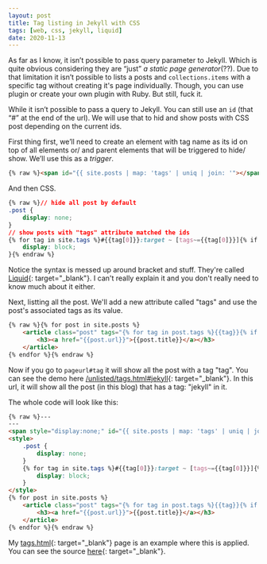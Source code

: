 ```yaml
---
layout: post
title: Tag listing in Jekyll with CSS
tags: [web, css, jekyll, liquid]
date: 2020-11-13
---
```

As far as I know, it isn’t possible to pass query parameter to Jekyll. Which is quite obvious considering they are “just” *a static page generator*(??). Due to that limitation it isn’t possible to lists a posts and `collections.items` with a specific tag without creating it's page individually. Though, you can use plugin or create your own plugin with Ruby. But still, fuck it.

While it isn’t possible to pass a query to Jekyll. You can still use an `id` (that “#” at the end of the url). We will use that to hid and show posts with CSS post depending on the current ids.

First thing first, we’ll need to create an element with tag name as its id on top of all elements or/ and parent elements that will be triggered to hide/ show. We’ll use this as a *trigger*.
```html
{% raw %}<span id="{{ site.posts | map: 'tags' | uniq | join: '"></span><span id="' }}"></span>{% endraw %}
```

And then CSS. 
```css
{% raw %}// hide all post by default
.post {
    display: none;
}
// show posts with "tags" attribute matched the ids
{% for tag in site.tags %}#{{tag[0]}}:target ~ [tags~={{tag[0]}}]{% if forloop.last == false %}, {% endif %}{% endfor %} {
    display: block;
}{% endraw %}
```
Notice the syntax is messed up around bracket and stuff. They're called [Liquid](https://shopify.github.io/liquid/){: target="_blank"}. I can't really explain it and <span class="spoiler">you don't really need to know much about it either</span>.

Next, listting all the post. We'll add a new attribute called "tags" and use the post's associated tags as its value. 
```html
{% raw %}{% for post in site.posts %}
    <article class="post" tags="{% for tag in post.tags %}{{tag}}{% if forloop.last == false %}{{" "}}{% endif %}{% endfor %}">
        <h3><a href="{{post.url}}">{{post.title}}</a></h3>
    </article>
{% endfor %}{% endraw %}
```
Now if you go to `pageurl#tag` it will show all the post with a tag "tag". You can see the demo here [/unlisted/tags.html#jekyll](/unlisted/tags.html#jekyll){: target="_blank"}. In this url, it will show all the post (in this blog) that has a tag: "jekyll" in it.

The whole code will look like this:
```html
{% raw %}---
---
<span style="display:none;" id="{{ site.posts | map: 'tags' | uniq | join: '"></span><span id="' }}"></span>
<style>
    .post {
        display: none;
    }
    {% for tag in site.tags %}#{{tag[0]}}:target ~ [tags~={{tag[0]}}]{% if forloop.last == false %}, {% endif %}{% endfor %} {
        display: block;
    }
</style>
{% for post in site.posts %}
    <article class="post" tags="{% for tag in post.tags %}{{tag}}{% if forloop.last == false %}{{" "}}{% endif %}{% endfor %}">
        <h3><a href="{{post.url}}">{{post.title}}</a></h3>
    </article>
{% endfor %}{% endraw %}
```
My [tags.html](/tags.html){: target="_blank"} page is an example where this is applied. You can see the source [here](https://github.com/rxxb/rxxb.github.io/blob/main/tags.html){: target="_blank"}.